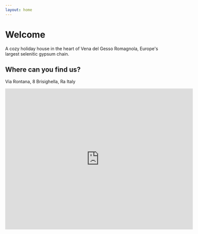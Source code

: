 ```yaml
---
layout: home
---
```

# Welcome

A cozy holiday house in the heart of Vena del Gesso Romagnola, Europe's largest selenitic gypsum chain.

## Where can you find us?

Via Rontana, 8
Brisighella, Ra
Italy

<iframe src="https://www.google.com/maps/embed?pb=!1m18!1m12!1m3!1d2858.999935479896!2d11.764963674706177!3d44.22765971508981!2m3!1f0!2f0!3f0!3m2!1i1024!2i768!4f13.1!3m3!1m2!1s0x132b475bd006100d%3A0x73d36ba666caa10d!2sIl%20Roccolo!5e0!3m2!1sit!2sbe!4v1727296235739!5m2!1sit!2sbe" width="600" height="450" style="border:0;" allowfullscreen="" loading="lazy" referrerpolicy="no-referrer-when-downgrade"></iframe>